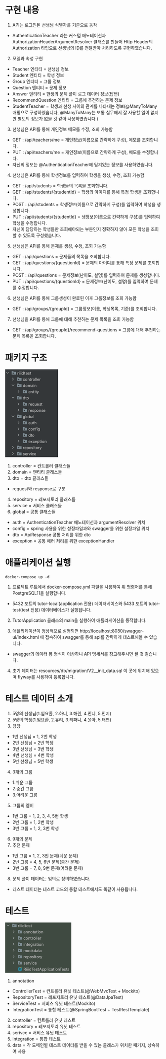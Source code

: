 # 구현 내용
1. API는 로그인된 선생님 식별자를 기준으로 동작
- AuthenticationTeacher 라는 커스텀 애노테이션과 AuthorizationHeaderArgumentResolver 클래스를 만들어 Http Header의 Authorization 타입으로 선생님의 ID를 전달받아 처리하도록 구현하였습니다.

2. 모델과 속성 구현
- Teacher 엔티티 = 선생님 정보
- Student 엔티티 = 학생 정보
- Group 엔티티 = 그룹 정보
- Question 엔티티 = 문제 정보
- Answer 엔티티 = 한생의 문제 풀이 로그 데이터 정보(답변)
- RecommendQuestion 엔티티 = 그룹에 추천하는 문제 정보
- StudentTeacher = 학생과 선생 사이의 관계를 나타내는 정보(@ManyToMany 매핑으로 구성하였습니다, @ManyToMany는 보통 실무에서 잘 사용할 일이 없지만 별도의 정보가 없을 것 같아 사용하였습니다.)

3. 선생님은 API를 통해 개인정보 메모를 수정, 조회 가능함
- GET : /api/teachers/me = 개인정보(이름으로 간략하게 구성), 메모를 조회합니다.
- PUT : /api/teachers/me = 개인정보(이름으로 간략하게 구성), 메모를 수정합니다.
- 자신의 정보는 @AuthenticationTeacher에 담겨있는 정보를 사용하였습니다.

4. 선생님은 API를 통해 학생정보를 입력하여 학생을 생성, 수정, 조회 가능함
- GET : /api/students = 학생들의 목록을 조회합니다.
- GET : /api/students/{studentId} = 학생의 아이디를 통해 특정 학생을 조회합니다.
- POST : /api/students = 학생정보(이름으로 간략하게 구성)를 입력하여 학생을 생성합니다.
- PUT : /api/students/{studentId} = 생정보(이름으로 간략하게 구성)를 입력하여 학생을 수정합니다.
- 자신이 담당하는 학생들만 조회해야되는 부분인지 정확하지 않아 모든 학생을 조회할 수 있도록 구성했습니다.

5. 선생님은 API를 통해 문제를 생성, 수정, 조회 가능함
- GET : /api/questions = 문제들의 목록을 조회합니다.
- GET : /api/questions/{questionId} = 문제의 아이디를 통해 특정 문제를 조회합니다.
- POST : /api/questions = 문제정보(난이도, 설명)를 입력하여 문제를 생성합니다.
- PUT : /api/questions/{questionId} = 문제정보(난이도, 설명)를 입력하여 문제를 수정합니다.

6. 선생님은 API를 통해 그룹생성이 완료된 이후 그룹정보를 조회 가능함
- GET : /api/groups/{groupId} = 그룹정보(이름, 학생목록, 기준)를 조회합니다.

7. 선생님을 API를 통해 그룹에 대해 추천하는 문제 목록을 조회 가능함
- GET : /api/groups/{groupId}/recommend-questions = 그룹에 대해 추천하는 문제 목록을 조회합니다.

# 패키지 구조
![패키지 구조.png](image%2F%ED%8C%A8%ED%82%A4%EC%A7%80%20%EA%B5%AC%EC%A1%B0.png)

1. controller = 컨트롤러 클래스들
2. domain = 엔티티 클래스들
3. dto = dto 클래스들
- request와 response로 구분
4. repository = 레포지토리 클래스들
5. service = 서비스 클래스들
6. global = 공통 클래스들
- auth = AuthenticationTeacher 애노테이션과 argumentResolver 위치
- config = spring 사용을 위한 성정파일과와 swagger를 위한 설정파일 위치
- dto = ApiResponse 공통 처리를 위한 dto
- exception = 공통 에러 처리를 위한 exceptionHandler

# 애플리케이션 실행
```
docker-compose up -d
```
1. 프로젝트 루트에서 docker-compose.yml 파일을 사용하여 위 명령어를 통해 PostgreSQL11을 실행합니다.
- 5432 포트의 tutor-local(application 전용) 데이터베이스와 5433 포트의 tutor-test(test 전용) 데이터베이스가 실행됩니다.

2. TutorApplication 클래스의 main을 실행하여 애플리케이션을 동작합니다.

3. 애플리케이션이 정상적으로 실행되면 http://localhost:8080/swagger-ui/index.html 에 접속하여 swagger를 통해 api를 간략하게 테스트해볼 수 있습니다.
- swagger의 데이터 폼 형식이 이상하니 API 명세서를 참고해주시면 될 것 같습니다.

4. 초기 데이터는 resources/db/migration/V2__init_data.sql 이 곳에 위치해 있으며 flyway를 사용하여 등록합니다.

# 테스트 데이터 소개
1. 5명의 선생님(1.임요환, 2.하니, 3.해린, 4.민니, 5.민지)
2. 5명의 학생(1.임요환, 2.유리, 3.티파니, 4.윤아, 5.태연)
3. 담당
- 1번 선생님 = 1, 2번 학생
- 2번 선생님 = 2번 학생
- 3번 선생님 = 3번 학생
- 4번 선생님 = 4번 학생
- 5번 선생님 = 5번 학생
4. 3개의 그룹
- 1.쉬운 그룹
- 2.중간 그룹
- 3.어려운 그룹
5. 그룹의 멤버
- 1번 그룹 = 1, 2, 3, 4, 5번 학생
- 2번 그룹 = 1, 2번 학생
- 3번 그룹 = 1, 2, 3번 학생
6. 9개의 문제
7. 추천 문제
- 1번 그룹 = 1, 2, 3번 문제(쉬운 문제)
- 2번 그룹 = 4, 5, 6번 문제(중간 문제)
- 3번 그룹 = 7, 8, 9번 문제(어려운 문제)
8. 문제 풀이 데이터는 임의로 정의하였습니다.

- 테스트 데이터는 테스트 코드의 통합 테스트에서도 똑같이 사용됩니다.

# 테스트
![테스트 구조.png](image%2F%ED%85%8C%EC%8A%A4%ED%8A%B8%20%EA%B5%AC%EC%A1%B0.png)

1. annotation
- ControllerTest = 컨트롤러 유닛 테스트(@WebMvcTest + Mockito)
- RepositoryTest = 레포지토리 유닛 테스트(@DataJpaTest)
- ServiceTest = 서비스 유닛 테스트(Mockito)
- IntegrationTest = 통합 테스트(@SpringBootTest + TestRestTemplate)
2. controller = 컨트롤러 유닛 테스트
3. repository = 레포지토리 유닛 테스트
4. serivce = 서비스 유닛 테스트
5. integration = 통합 테스트
6. data = 각 도메인별 테스트 데이터를 받을 수 있는 클래스가 위치한 패키지, 상속하여 사용
